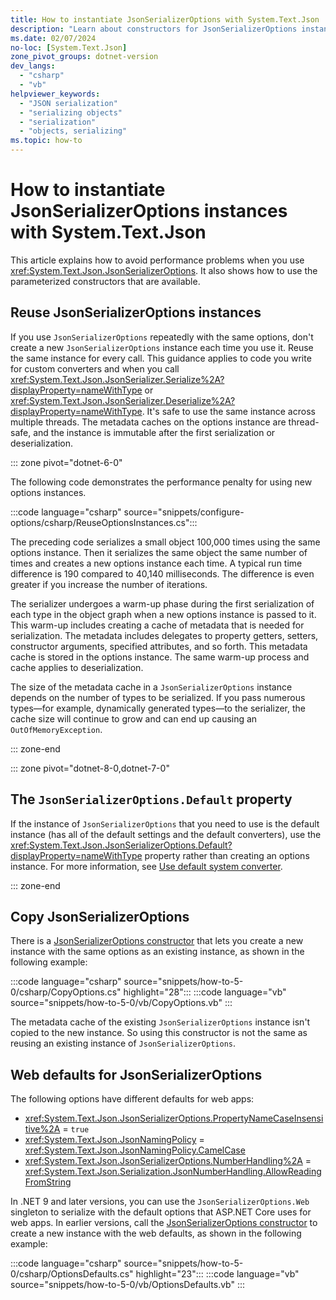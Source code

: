 ```yaml
---
title: How to instantiate JsonSerializerOptions with System.Text.Json
description: "Learn about constructors for JsonSerializerOptions instances and how to reuse JsonSerializerOptions instances."
ms.date: 02/07/2024
no-loc: [System.Text.Json]
zone_pivot_groups: dotnet-version
dev_langs:
  - "csharp"
  - "vb"
helpviewer_keywords:
  - "JSON serialization"
  - "serializing objects"
  - "serialization"
  - "objects, serializing"
ms.topic: how-to
---
```


# How to instantiate JsonSerializerOptions instances with System.Text.Json

This article explains how to avoid performance problems when you use <xref:System.Text.Json.JsonSerializerOptions>. It also shows how to use the parameterized constructors that are available.

## Reuse JsonSerializerOptions instances

If you use `JsonSerializerOptions` repeatedly with the same options, don't create a new `JsonSerializerOptions` instance each time you use it. Reuse the same instance for every call. This guidance applies to code you write for custom converters and when you call <xref:System.Text.Json.JsonSerializer.Serialize%2A?displayProperty=nameWithType> or <xref:System.Text.Json.JsonSerializer.Deserialize%2A?displayProperty=nameWithType>. It's safe to use the same instance across multiple threads. The metadata caches on the options instance are thread-safe, and the instance is immutable after the first serialization or deserialization.

::: zone pivot="dotnet-6-0"

The following code demonstrates the performance penalty for using new options instances.

:::code language="csharp" source="snippets/configure-options/csharp/ReuseOptionsInstances.cs":::

The preceding code serializes a small object 100,000 times using the same options instance. Then it serializes the same object the same number of times and creates a new options instance each time. A typical run time difference is 190 compared to 40,140 milliseconds. The difference is even greater if you increase the number of iterations.

The serializer undergoes a warm-up phase during the first serialization of each type in the object graph when a new options instance is passed to it. This warm-up includes creating a cache of metadata that is needed for serialization. The metadata includes delegates to property getters, setters, constructor arguments, specified attributes, and so forth. This metadata cache is stored in the options instance. The same warm-up process and cache applies to deserialization.

The size of the metadata cache in a `JsonSerializerOptions` instance depends on the number of types to be serialized. If you pass numerous types—for example, dynamically generated types—to the serializer, the cache size will continue to grow and can end up causing an `OutOfMemoryException`.

::: zone-end

::: zone pivot="dotnet-8-0,dotnet-7-0"

## The `JsonSerializerOptions.Default` property

If the instance of `JsonSerializerOptions` that you need to use is the default instance (has all of the default settings and the default converters), use the <xref:System.Text.Json.JsonSerializerOptions.Default?displayProperty=nameWithType> property rather than creating an options instance. For more information, see [Use default system converter](converters-how-to.md#use-default-system-converter).

::: zone-end

## Copy JsonSerializerOptions

There is a [JsonSerializerOptions constructor](xref:System.Text.Json.JsonSerializerOptions.%23ctor(System.Text.Json.JsonSerializerOptions)) that lets you create a new instance with the same options as an existing instance, as shown in the following example:

:::code language="csharp" source="snippets/how-to-5-0/csharp/CopyOptions.cs" highlight="28":::
:::code language="vb" source="snippets/how-to-5-0/vb/CopyOptions.vb" :::

The metadata cache of the existing `JsonSerializerOptions` instance isn't copied to the new instance. So using this constructor is not the same as reusing an existing instance of `JsonSerializerOptions`.

## Web defaults for JsonSerializerOptions

The following options have different defaults for web apps:

* <xref:System.Text.Json.JsonSerializerOptions.PropertyNameCaseInsensitive%2A> = `true`
* <xref:System.Text.Json.JsonNamingPolicy> = <xref:System.Text.Json.JsonNamingPolicy.CamelCase>
* <xref:System.Text.Json.JsonSerializerOptions.NumberHandling%2A> = <xref:System.Text.Json.Serialization.JsonNumberHandling.AllowReadingFromString>

In .NET 9 and later versions, you can use the `JsonSerializerOptions.Web` <!-- <xref:System.Text.Json.JsonSerializerOptions.Web?displayProperty=nameWithType> --> singleton to serialize with the default options that ASP.NET Core uses for web apps. In earlier versions, call the [JsonSerializerOptions constructor](xref:System.Text.Json.JsonSerializerOptions.%23ctor(System.Text.Json.JsonSerializerDefaults)) to create a new instance with the web defaults, as shown in the following example:

:::code language="csharp" source="snippets/how-to-5-0/csharp/OptionsDefaults.cs" highlight="23":::
:::code language="vb" source="snippets/how-to-5-0/vb/OptionsDefaults.vb" :::
